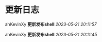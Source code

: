 # 更新日志

  ahKevinXy **更新发布shell**  *2023-05-21 20:11:57* 

  ahKevinXy **更新发布shell**  *2023-05-21 20:11:45* 




